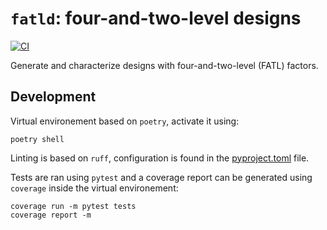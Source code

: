 # `fatld`: four-and-two-level designs

[![CI](https://github.com/ABohynDOE/fatld/actions/workflows/CI.yml/badge.svg)](https://github.com/ABohynDOE/fatld/actions/workflows/CI.yml)

Generate and characterize designs with four-and-two-level (FATL) factors.

## Development

Virtual environement based on `poetry`, activate it using:

```shell
poetry shell
```

Linting is based on `ruff`, configuration is found in the [pyproject.toml](pyproject.toml) file.

Tests are ran using `pytest` and a coverage report can be generated using `coverage` inside the virtual environement:

```shell
coverage run -m pytest tests
coverage report -m
```
